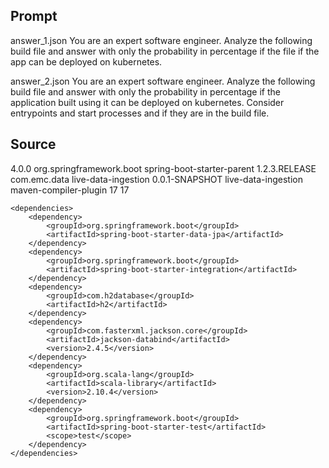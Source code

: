 ## Prompt


answer_1.json You are an expert software engineer.  Analyze the following build file and answer with only the probability in percentage if the file if the app can be deployed on kubernetes.

answer_2.json You are an expert software engineer.  Analyze the following build file and answer with only the probability in percentage if the application built using it can be deployed on kubernetes.  Consider entrypoints and start processes and if they are in the build file.


## Source


<project xmlns="http://maven.apache.org/POM/4.0.0" xmlns:xsi="http://www.w3.org/2001/XMLSchema-instance" xsi:schemaLocation="http://maven.apache.org/POM/4.0.0 http://maven.apache.org/xsd/maven-4.0.0.xsd">
  <modelVersion>4.0.0</modelVersion>
  <parent>
    <groupId>org.springframework.boot</groupId>
    <artifactId>spring-boot-starter-parent</artifactId>
    <version>1.2.3.RELEASE</version>
  </parent>
  <groupId>com.emc.data</groupId>
  <artifactId>live-data-ingestion</artifactId>
  <version>0.0.1-SNAPSHOT</version>
  <name>live-data-ingestion</name>
	<build>
		<plugins>
			<plugin>
				<artifactId>maven-compiler-plugin</artifactId>
				<configuration>
					<!-- <source>1.7</source>
					<target>1.7</target> -->
					<source>17</source>
					<target>17</target>					
				</configuration>
			</plugin>
		</plugins>
	</build>   
  
	<dependencies>
		<dependency>
			<groupId>org.springframework.boot</groupId>
			<artifactId>spring-boot-starter-data-jpa</artifactId>
		</dependency>
		<dependency>
			<groupId>org.springframework.boot</groupId>
			<artifactId>spring-boot-starter-integration</artifactId>
		</dependency>
		<dependency>
			<groupId>com.h2database</groupId>
			<artifactId>h2</artifactId>
		</dependency>
		<dependency>
			<groupId>com.fasterxml.jackson.core</groupId>
			<artifactId>jackson-databind</artifactId>
			<version>2.4.5</version>
		</dependency>
		<dependency>
			<groupId>org.scala-lang</groupId>
			<artifactId>scala-library</artifactId>
			<version>2.10.4</version>
		</dependency>
		<dependency>
			<groupId>org.springframework.boot</groupId>
			<artifactId>spring-boot-starter-test</artifactId>
			<scope>test</scope>
		</dependency>
	</dependencies>
</project>